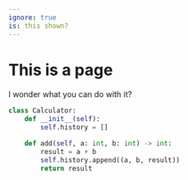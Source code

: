 ```yaml
---
ignore: true
is: this shown?
---
```


# This is a page

I wonder what you can do with it?

```python
class Calculator:
    def __init__(self):
        self.history = []

    def add(self, a: int, b: int) -> int:
        result = a + b
        self.history.append((a, b, result))
        return result
```
